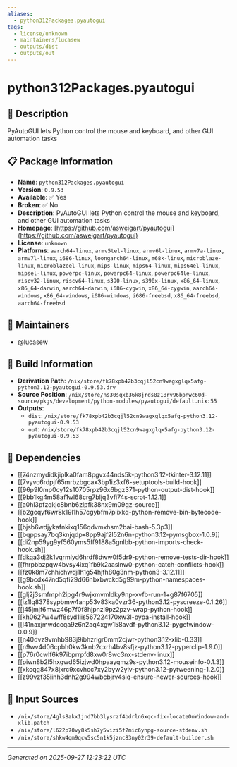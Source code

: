 ```yaml
---
aliases:
  - python312Packages.pyautogui
tags:
  - license/unknown
  - maintainers/lucasew
  - outputs/dist
  - outputs/out
---
```


# python312Packages.pyautogui

## 📝 Description

PyAutoGUI lets Python control the mouse and keyboard, and other GUI automation tasks

## 📋 Package Information

- **Name**: `python312Packages.pyautogui`
- **Version**: `0.9.53`
- **Available**: ✅ Yes
- **Broken**: ✅ No
- **Description**: PyAutoGUI lets Python control the mouse and keyboard, and other GUI automation tasks
- **Homepage**: [https://github.com/asweigart/pyautogui](https://github.com/asweigart/pyautogui)
- **License**: `unknown`
- **Platforms**: `aarch64-linux`, `armv5tel-linux`, `armv6l-linux`, `armv7a-linux`, `armv7l-linux`, `i686-linux`, `loongarch64-linux`, `m68k-linux`, `microblaze-linux`, `microblazeel-linux`, `mips-linux`, `mips64-linux`, `mips64el-linux`, `mipsel-linux`, `powerpc-linux`, `powerpc64-linux`, `powerpc64le-linux`, `riscv32-linux`, `riscv64-linux`, `s390-linux`, `s390x-linux`, `x86_64-linux`, `x86_64-darwin`, `aarch64-darwin`, `i686-cygwin`, `x86_64-cygwin`, `aarch64-windows`, `x86_64-windows`, `i686-windows`, `i686-freebsd`, `x86_64-freebsd`, `aarch64-freebsd`
## 👥 Maintainers

- @lucasew


## 🔧 Build Information

- **Derivation Path**: `/nix/store/fk78xpb42b3cqjl52cn9wagxglqx5afg-python3.12-pyautogui-0.9.53.drv`
- **Source Position**: `/nix/store/ns30sqxb36k8jrds8z18rv96bpnwc60d-source/pkgs/development/python-modules/pyautogui/default.nix:55`
- **Outputs**:
  - `dist`:  `/nix/store/fk78xpb42b3cqjl52cn9wagxglqx5afg-python3.12-pyautogui-0.9.53`
  - `out`:  `/nix/store/fk78xpb42b3cqjl52cn9wagxglqx5afg-python3.12-pyautogui-0.9.53`

## 🔗 Dependencies

- [[74nzmydidkjiplka0fam8pgvx44nds5k-python3.12-tkinter-3.12.11]]
- [[7vyvc6rdpjf65mrbzbgcax3bp1iz3xf6-setuptools-build-hook]]
- [[96p9l0mp0cy12s10705rpz96x6bgz371-python-output-dist-hook]]
- [[9bb1kg4m58af1wl68crg7bljq3vfi74s-scrot-1.12.1]]
- [[a0hl3pfzqkjc8bnb6zlpfk38nx9m09gz-source]]
- [[b2gcqyf6wr8k19l1h57cgybfm7plixkq-python-remove-bin-bytecode-hook]]
- [[bjsb6wdjykafnkixq156qdvmxhsm2bai-bash-5.3p3]]
- [[bqppsay7bq3knjqdpx8pp9ajf2l52n6n-python3.12-pymsgbox-1.0.9]]
- [[di2np59yg9yf560yms5ff9188a5gnlbb-python-imports-check-hook.sh]]
- [[dkqa3dj2k1vqrmlyd6hrdf8dww0f5dr9-python-remove-tests-dir-hook]]
- [[fhrpbbzpqw4bvsy4ixq1fb9k2aaslnw0-python-catch-conflicts-hook]]
- [[fz0k8m7chhichwdj1h1g54hjfh80g3nm-python3-3.12.11]]
- [[g9bcdx47nd5qfi29d66nbxbwckd5g99m-python-namespaces-hook.sh]]
- [[glj2j3smfmph2ipg4r9wjxmvmldky9np-xvfb-run-1+g87f6705]]
- [[iz1lq8378sypbmw4anp53v83ka0vzr36-python3.12-pyscreeze-0.1.26]]
- [[j45jmjf6mwz46p7f0f8hjpnzi9pz2pzv-wrap-python-hook]]
- [[kh0627w4wff8syd1iis567224170xw3l-pypa-install-hook]]
- [[l41naxjmwdccqa9z6n2aq4xgw158avdf-python3.12-pygetwindow-0.0.9]]
- [[n40dvz9vmhb983j9ibhzrigr6mm2cjwr-python3.12-xlib-0.33]]
- [[n9wv4d06cpbh0kw3knb2cxrh4bv8sfjz-python3.12-pyperclip-1.9.0]]
- [[p76r0cwlf6k97ibprrpfd8xw0r8wc3nx-stdenv-linux]]
- [[piwn8b2l5hxgwd65izjwd0hpaayqmz9s-python3.12-mouseinfo-0.1.3]]
- [[xkcqg847x8jxrc9xcvhcc7xy2byw2yiv-python3.12-pytweening-1.2.0]]
- [[z99vzf35iinh3dnh2g994wbcbjrv4siq-ensure-newer-sources-hook]]

## 📁 Input Sources

- `/nix/store/4gls8akx1jnd7bb3lysrzf4bdrln6xqc-fix-locateOnWindow-and-xlib.patch`
- `/nix/store/l622p70vy8k5sh7y5wizi5f2mic6ynpg-source-stdenv.sh`
- `/nix/store/shkw4qm9qcw5sc5n1k5jznc83ny02r39-default-builder.sh`

---
*Generated on 2025-09-27 12:23:22 UTC*
